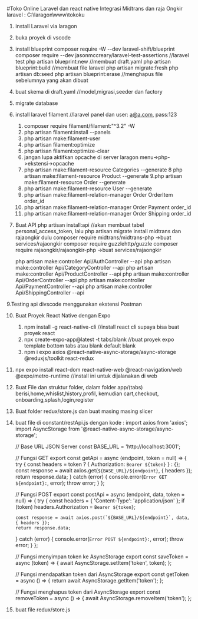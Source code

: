 #Toko Online Laravel dan react native Integrasi Midtrans dan raja Ongkir
laravel : C:\laragon\www\tokoku
1. install Laravel via laragon
2. buka proyek di vscode
3. install blueprint
	composer require -W --dev laravel-shift/blueprint
	composer require --dev jasonmccreary/laravel-test-assertions //laravel test
	php artisan blueprint:new //membuat draft.yaml
	php artisan blueprint:build //membuat file laravel
	php artisan migrate:fresh
	php artisan db:seed
	php artisan blueprint:erase //menghapus file sebelumnya yang akan dibuat
4. buat skema di draft.yaml //model,migrasi,seeder dan factory
5. migrate database
6. install laravel filament //laravel panel dan user: a@a.com, pass:123
	1. composer require filament/filament:"^3.2" -W
 	2. php artisan filament:install --panels
	3. php artisan make:filament-user
	4. php artisan filament:optimize
	5. php artisan filament:optimize-clear
	6. jangan lupa aktifkan opcache di server laragon menu->php->ekstensi->opcache
	7. php artisan make:filament-resource Categories --generate
	8 php artisan make:filament-resource Product --generate
	9.php artisan make:filament-resource Order --generate
	10. php artisan make:filament-resource User --generate
	11. php artisan make:filament-relation-manager Order OrderItem order_id
	12. php artisan make:filament-relation-manager Order Payment order_id
	13. php artisan make:filament-relation-manager Order Shipping order_id
7. Buat API
	php artisan install:api  //akan membuat tabel personal_access_token, lalu php artisan migrate
	install midtrans dan rajaongkir dulu
	composer require midtrans/midtrans-php  ->buat services/rajaongkir
	composer require guzzlehttp/guzzle
	composer require rajaongkir/rajaongkir-php ->buat services/rajaongkir

	php artisan make:controller Api/AuthController --api
	php artisan make:controller Api/CategoryController --api
	php artisan make:controller Api/ProductController --api
	php artisan make:controller Api/OrderController --api
	php artisan make:controller Api/PaymentController --api
	php artisan make:controller Api/ShippingController --api

9.Testing api divscode menggunakan ekstensi Postman

10. Buat Proyek React Native dengan Expo
	1. npm install -g react-native-cli //install react cli supaya bisa buat proyek react
	2. npx create-expo-app@latest -t tabs/blank //buat proyek expo template bottom tabs atau blank default blank
	3. npm i expo axios @react-native-async-storage/async-storage @reduxjs/toolkit react-redux
11. npx expo install react-dom react-native-web @react-navigation/web @expo/metro-runtime //install ini untuk dijalanakan di web
12. Buat File dan struktur folder, dalam folder app/(tabs) berisi,home,whislist,history,profil, kemudian cart,checkout, onboarding,splash,login,register
13. Buat folder redux/store.js dan buat masing masing slicer
14. buat file di constant/restApi.js dengan kode :
	import axios from 'axios';
	import AsyncStorage from '@react-native-async-storage/async-storage';

	// Base URL JSON Server
	const BASE_URL = 'http://localhost:3001';

	// Fungsi GET
	export const getApi = async (endpoint, token = null) => {
  	try {
    	const headers = token ? { Authorization: `Bearer ${token}` } : {};
    	const response = await axios.get(`${BASE_URL}/${endpoint}`, { headers });
    	return response.data;
  	} catch (error) {
    	console.error(`Error GET ${endpoint}:`, error);
    	throw error;
  	}
	};

	// Fungsi POST
	export const postApi = async (endpoint, data, token = null) => {
  	try {
    	const headers = { 'Content-Type': 'application/json' };
    	if (token) headers.Authorization = `Bearer ${token}`;

    	const response = await axios.post(`${BASE_URL}/${endpoint}`, data, { headers });
    	return response.data;
  	} catch (error) {
    	console.error(`Error POST ${endpoint}:`, error);
    		throw error;
  	}
	};

	// Fungsi menyimpan token ke AsyncStorage
	export const saveToken = async (token) => {
  	await AsyncStorage.setItem('token', token);
	};

	// Fungsi mendapatkan token dari AsyncStorage
	export const getToken = async () => {
  	return await AsyncStorage.getItem('token');
	};

	// Fungsi menghapus token dari AsyncStorage
	export const removeToken = async () => {
  	await AsyncStorage.removeItem('token');
	};
15. buat file redux/store.js

